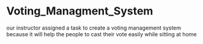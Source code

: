 # Voting_Managment_System
 our instructor assigned a task to create a voting management system because it will help the people to cast their vote easily while sitting at home
